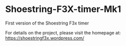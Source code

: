 # Shoestring-F3X-timer-Mk1
First version of the Shoestring F3x timer

For details on the project, please visit the homepage at: https://shoestringf3x.wordpress.com/
